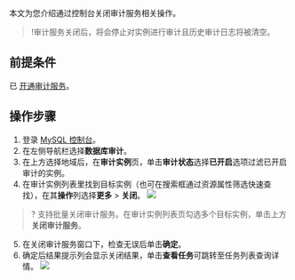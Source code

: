 ﻿本文为您介绍通过控制台关闭审计服务相关操作。
>!审计服务关闭后，将会停止对实例进行审计且历史审计日志将被清空。
>

## 前提条件
已 [开通审计服务](https://cloud.tencent.com/document/product/236/81406)。

## 操作步骤
1. 登录 [MySQL 控制台](https://console.cloud.tencent.com/dls/mysql)。
2. 在左侧导航栏选择**数据库审计**。
3. 在上方选择地域后，在**审计实例**页，单击**审计状态**选择**已开启**选项过滤已开启审计的实例。
4. 在审计实例列表里找到目标实例（也可在搜索框通过资源属性筛选快速查找），在其**操作**列选择**更多** > **关闭**。
![](https://qcloudimg.tencent-cloud.cn/raw/06a32c688ddfbd8b19eb860a73be2a29.png)
>? 支持批量关闭审计服务。在审计实例列表页勾选多个目标实例，单击上方**关闭审计服务**。
>
5. 在关闭审计服务窗口下，检查无误后单击**确定**。
6. 确定后结果提示列会显示关闭结果，单击**查看任务**可跳转至任务列表查询详情。
![](https://qcloudimg.tencent-cloud.cn/raw/06df4792f818811a7cd551c08062ede6.png)


